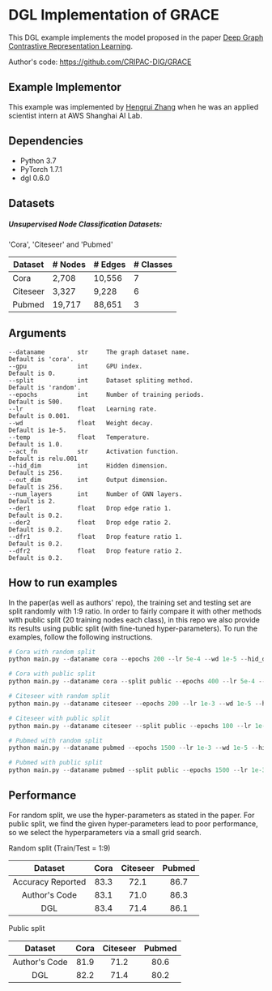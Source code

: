 # DGL Implementation of GRACE
This DGL example implements the model proposed in the paper [Deep Graph Contrastive Representation Learning](https://arxiv.org/abs/2006.04131).

Author's code: https://github.com/CRIPAC-DIG/GRACE

## Example Implementor

This example was implemented by [Hengrui Zhang](https://github.com/hengruizhang98) when he was an applied scientist intern at AWS Shanghai AI Lab.

## Dependencies

- Python 3.7
- PyTorch 1.7.1
- dgl 0.6.0

## Datasets

##### Unsupervised Node Classification Datasets:

'Cora', 'Citeseer' and 'Pubmed'

| Dataset  | # Nodes | # Edges | # Classes |
| -------- | ------- | ------- | --------- |
| Cora     | 2,708   | 10,556  | 7         |
| Citeseer | 3,327   | 9,228   | 6         |
| Pubmed   | 19,717  | 88,651  | 3         |


## Arguments

```
--dataname         str     The graph dataset name.                Default is 'cora'.
--gpu              int     GPU index.                             Default is 0.
--split            int     Dataset spliting method.               Default is 'random'.
--epochs           int     Number of training periods.            Default is 500.
--lr               float   Learning rate.                         Default is 0.001.
--wd               float   Weight decay.                          Default is 1e-5.
--temp             float   Temperature.                           Default is 1.0.
--act_fn           str     Activation function.                   Default is relu.001
--hid_dim          int     Hidden dimension.                      Default is 256.
--out_dim          int     Output dimension.                      Default is 256.
--num_layers       int     Number of GNN layers.                  Default is 2.
--der1             float   Drop edge ratio 1.                     Default is 0.2. 
--der2             float   Drop edge ratio 2.                     Default is 0.2. 
--dfr1             float   Drop feature ratio 1.                  Default is 0.2. 
--dfr2             float   Drop feature ratio 2.                  Default is 0.2. 
```

## How to run examples

In the paper(as well as authors' repo), the training set and testing set are split randomly with 1:9 ratio.  In order to fairly compare it with other methods with public split (20 training nodes each class), in this repo we also provide its results using public split (with fine-tuned hyper-parameters). To run the examples, follow the following instructions.

```python
# Cora with random split
python main.py --dataname cora --epochs 200 --lr 5e-4 --wd 1e-5 --hid_dim 128 --out_dim 128 --act_fn relu --der1 0.2 --der2 0.4 --dfr1 0.3 --dfr2 0.4 --temp 0.4

# Cora with public split
python main.py --dataname cora --split public --epochs 400 --lr 5e-4 --wd 1e-5 --hid_dim 256 --out_dim 256 --act_fn relu --der1 0.3 --der2 0.4 --dfr1 0.3 --dfr2 0.4 --temp 0.4

# Citeseer with random split
python main.py --dataname citeseer --epochs 200 --lr 1e-3 --wd 1e-5 --hid_dim 256 --out_dim 256 --act_fn prelu --der1 0.2 --der2 0.0 --dfr1 0.3 --dfr2 0.2 --temp 0.9

# Citeseer with public split
python main.py --dataname citeseer --split public --epochs 100 --lr 1e-3 --wd 1e-5 --hid_dim 512 --out_dim 512 --act_fn prelu --der1 0.3 --der2 0.3 --dfr1 0.3 --dfr2 0.3 --temp 0.4

# Pubmed with random split
python main.py --dataname pubmed --epochs 1500 --lr 1e-3 --wd 1e-5 --hid_dim 256 --out_dim 256 --act_fn relu --der1 0.4 --der2 0.1 --dfr1 0.0 --dfr2 0.2 --temp 0.7

# Pubmed with public split
python main.py --dataname pubmed --split public --epochs 1500 --lr 1e-3 --wd 1e-5 --hid_dim 256 --out_dim 256 --act_fn relu --der1 0.4 --der2 0.1 --dfr1 0.0 --dfr2 0.2 --temp 0.7
```

## 	Performance

For random split, we use the hyper-parameters as stated in the paper. For public split,  we find the given hyper-parameters lead to poor performance, so we select the hyperparameters via  a small grid search.

Random split (Train/Test = 1:9)

|      Dataset      | Cora | Citeseer | Pubmed |
| :---------------: | :--: | :------: | :----: |
| Accuracy Reported | 83.3 |   72.1   |  86.7  |
|   Author's Code   | 83.1 |   71.0   |  86.3  |
|        DGL        | 83.4 |   71.4   |  86.1  |

Public split

|    Dataset    | Cora | Citeseer | Pubmed |
| :-----------: | :--: | :------: | :----: |
| Author's Code | 81.9 |   71.2   |  80.6  |
|      DGL      | 82.2 |   71.4   |  80.2  |

